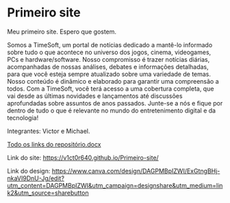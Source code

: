 # Primeiro site
 Meu primeiro site.
 Espero que gostem.

Somos a TimeSoft, um portal de notícias dedicado a mantê-lo informado sobre tudo o que acontece no universo dos jogos, cinema, videogames, PCs e hardware/software. Nosso compromisso é trazer notícias diárias, acompanhadas de nossas análises, debates e informações detalhadas, para que você esteja sempre atualizado sobre uma variedade de temas. Nosso conteúdo é dinâmico e elaborado para garantir uma compreensão a todos. Com a TimeSoft, você terá acesso a uma cobertura completa, que vai desde as últimas novidades e lançamentos até discussões aprofundadas sobre assuntos de anos passados. Junte-se a nós e fique por dentro de tudo o que é relevante no mundo do entretenimento digital e da tecnologia!

 Integrantes: Victor e Michael.

 [Todo os links do repositório.docx](https://github.com/user-attachments/files/17169196/Todo.os.links.do.repositorio.docx)

Link do site:
 https://v1ct0r640.github.io/Primeiro-site/

 Link do design:
https://www.canva.com/design/DAGPMBpIZWI/ExGtngBHj-nkaVI9DnU-Jg/edit?utm_content=DAGPMBpIZWI&utm_campaign=designshare&utm_medium=link2&utm_source=sharebutton
